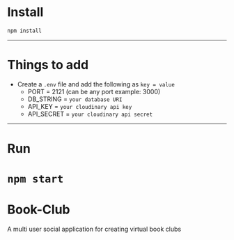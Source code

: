 # Install

`npm install`

---

# Things to add

- Create a `.env` file and add the following as `key = value`
  - PORT = 2121 (can be any port example: 3000)
  - DB_STRING = `your database URI`
  - API_KEY = `your cloudinary api key`
  - API_SECRET = `your cloudinary api secret`

---

# Run

`npm start`
=======
# Book-Club

A multi user social application for creating virtual book clubs

